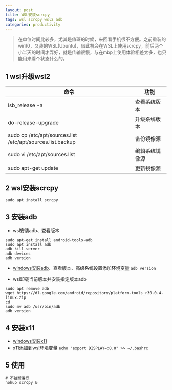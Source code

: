 ```yaml
---
layout: post
title: WSL安装scrcpy
tags: wsl scrcpy wsl2 adb
categories: productivity
---
```


> 在单位时间比较多，尤其是值班的时候，来回看手机很不方便。之前重装的win10，又装的WSL(Ubuntu)，借此机会在WSL上使用scrcpy，前后两个小半天的时间才弄好，就是传输很慢，与在mbp上使用体验相差太多，也只能用来看个状态什么的。

## 1 wsl升级wsl2
命令 | 功能
-- | --
lsb_release -a | 查看系统版本
do-release-upgrade | 升级系统版本
sudo cp /etc/apt/sources.list /etc/apt/sources.list.backup | 备份镜像源
sudo vi /etc/apt/sources.list | 编辑系统镜像源
sudo apt-get update | 更新镜像源

## 2 wsl安装scrcpy
`sudo apt install scrcpy`

## 3 安装adb
* wsl安装adb、查看版本
```
sudo apt-get install android-tools-adb
sudo apt install adb
adb kill-server
adb devices
adb version
```

* [windows安装adb](https://dl.google.com/android/repository/platform-tools-latest-windows.zip)、查看版本、高级系统设置添加环境变量
`adb version`

* wsl卸载当前版本并安装指定版本adb
```
sudo apt remove adb
wget https://dl.google.com/android/repository/platform-tools_r30.0.4-linux.zip
cd
sudo mv adb /usr/bin/adb
adb version
```

## 4 安装x11
* [windows安装x11](https://sourceforge.net/projects/xming/files/latest/download11)
* x11添加到wsl环境变量
`echo "export DISPLAY=:0.0" >> ~/.bashrc`


## 5 使用
```
# 不挂断运行
nohup scrcpy &
```